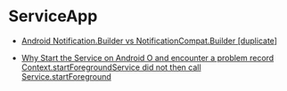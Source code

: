 # ServiceApp

- [Android Notification.Builder vs NotificationCompat.Builder [duplicate]](https://stackoverflow.com/questions/39749482/android-notification-builder-vs-notificationcompat-builder)

- [Why Start the Service on Android O and encounter a problem record Context.startForegroundService did not then call Service.startForeground](https://medium.com/pongploydev/why-start-the-service-on-android-o-and-encounter-a-problem-record-context-startforegroundservice-3c8ddd8969ef)
